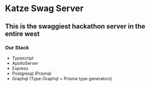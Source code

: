 # Katze Swag Server

## This is the swaggiest hackathon server in the entire west

### Our Stack

- Typescript
- ApolloServer
- Express
- Postgresql (Prisma)
- Graphql (Type-Graphql + Prisma type generators)
